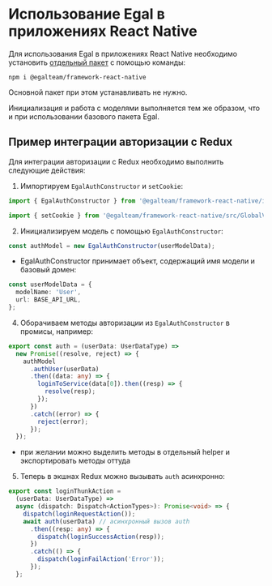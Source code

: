 # Использование Egal в приложениях React Native
Для использования Egal в приложениях React Native необходимо установить [отдельный пакет](https://www.npmjs.com/package/@egalteam/framework-react-native) с помощью команды:
```
npm i @egalteam/framework-react-native
```

Основной пакет при этом устанавливать не нужно.

Инициализация и работа с моделями выполняется тем же образом, что и при использовании базового пакета Egal.

## Пример интеграции авторизации с Redux

Для интеграции авторизации с Redux необходимо выполнить следующие действия:

1. Импортируем `EgalAuthConstructor` и `setCookie`:

```typescript
import { EgalAuthConstructor } from '@egalteam/framework-react-native/index';
```
```typescript
import { setCookie } from '@egalteam/framework-react-native/src/GlobalVariables';
```

2. Инициализируем модель с помощью `EgalAuthConstructor`:

```typescript
const authModel = new EgalAuthConstructor(userModelData);
```

- EgalAuthConstructor принимает объект, содержащий имя модели и базовый домен:

```typescript
const userModelData = {
  modelName: 'User',
  url: BASE_API_URL,
};
```

4. Оборачиваем методы авторизации из `EgalAuthConstructor` в промисы, например:
```typescript
export const auth = (userData: UserDataType) =>
  new Promise((resolve, reject) => {
    authModel
      .authUser(userData)
      .then((data: any) => {
        loginToService(data[0]).then((resp) => {
          resolve(resp);
        });
      })
      .catch((error) => {
        reject(error);
      });
  });
```
- при желании можно выделить методы в отдельный helper и экспортировать методы оттуда

5. Теперь в экшнах Redux можно вызывать `auth` асинхронно:
```typescript
export const loginThunkAction =
  (userData: UserDataType) =>
  async (dispatch: Dispatch<ActionTypes>): Promise<void> => {
    dispatch(loginRequestAction());
    await auth(userData) // асинхронный вызов auth
      .then((resp: any) => {
        dispatch(loginSuccessAction(resp));
      })
      .catch(() => {
        dispatch(loginFailAction('Error'));
      });
  };
```
